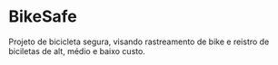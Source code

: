 # BikeSafe
 Projeto de bicicleta segura, visando rastreamento de bike e reistro de biciletas de alt, médio e baixo custo.
